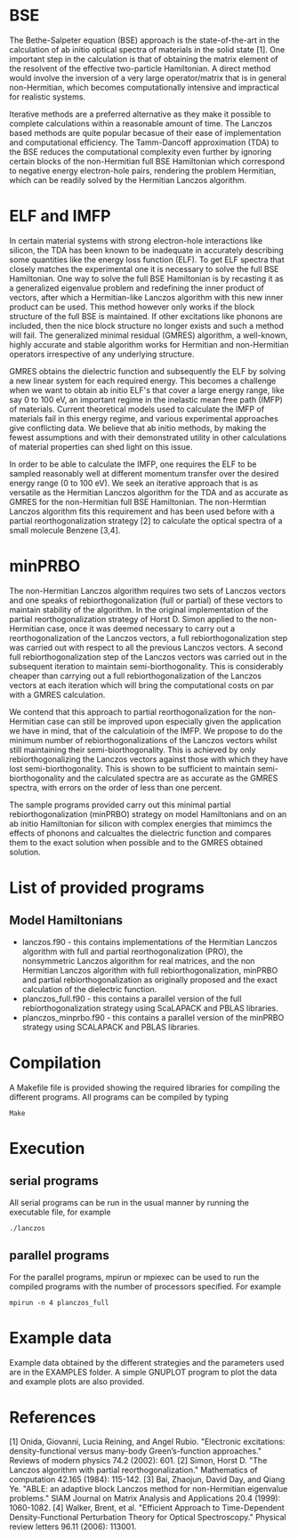 # BSE
The Bethe-Salpeter equation (BSE) approach is the state-of-the-art in the calculation of ab initio optical spectra of materials in the solid state [1]. One important step in the calculation is that of obtaining the matrix element of the resolvent of the effective two-particle Hamiltonian. A direct method would involve the inversion of a very large operator/matrix that is in general non-Hermitian, which becomes computationally intensive and impractical for realistic systems.

Iterative methods are a preferred alternative as they make it possible to complete calculations within a reasonable amount of time. The Lanczos based methods are quite popular becasue of their ease of implementation and computational efficiency. The Tamm-Dancoff approximation (TDA) to the BSE reduces the computational complexity even further by ignoring certain blocks of the non-Hermitian full BSE Hamiltonian which correspond to negative energy electron-hole pairs, rendering the problem Hermitian, which can be readily solved by the Hermitian Lanczos algorithm.

# ELF and IMFP
In certain material systems with strong electron-hole interactions like silicon, the TDA has been known to be inadequate in accurately describing some quantities like the energy loss function (ELF). To get ELF spectra that closely matches the experimental one it is necessary to solve the full BSE Hamiltonian. One way to solve the full BSE Hamiltonian is by recasting it as a generalized eigenvalue problem and redefining the inner product of vectors, after which a Hermitian-like Lanczos algorithm with this new inner product can be used. This method however only works if the block structure of the full BSE is maintained. If other excitations like phonons are included, then the nice block structure no longer exists and such a method will fail. The generalized minimal residual (GMRES) algorithm, a well-known, highly accurate and stable algorithm works for Hermitian and non-Hermitian operators irrespective of any underlying structure. 

GMRES obtains the dielectric function and subsequently the ELF by solving a new linear system for each required energy. This becomes a challenge when we want to obtain ab initio ELF's that cover a large energy range, like say 0 to 100 eV, an important regime in the inelastic mean free path (IMFP) of materials. Current theoretical models used to calculate the IMFP of materials fail in this energy regime, and various experimental approaches give conflicting data. We believe that ab initio methods, by making the fewest assumptions and with their demonstrated utility in other calculations of material properties can shed light on this issue.

In order to be able to calculate the IMFP, one requires the ELF to be sampled reasonably well at different momentum transfer over the desired energy range (0 to 100 eV). We seek an iterative approach that is as versatile as the Hermitian Lanczos algorithm for the TDA and as accurate as GMRES for the non-Hermitian full BSE Hamiltonian. The non-Hermtian Lanczos algorithm fits this requirement and has been used before with a partial reorthogonalization strategy [2] to calculate the optical spectra of a small molecule Benzene [3,4].

# minPRBO
The non-Hermitian Lanczos algorithm requires two sets of Lanczos vectors and one speaks of rebiorthogonalization (full or partial) of these vectors to maintain stability of the algorithm. In the original implementation of the partial reorthogonalization strategy of Horst D. Simon applied to the non-Hermitian case, once it was deemed necessary to carry out a reorthogonalization of the Lanczos vectors, a full rebiorthogonalization step was carried out with respect to all the previous Lanczos vectors. A second full rebiorthogonalization step of the Lanczos vectors was carried out in the subsequent iteration to maintain semi-biorthogonality. This is considerably cheaper than carrying out a full rebiorthogonalization of the Lanczos vectors at each iteration which will bring the computational costs on par with a GMRES calculation.

We contend that this approach to partial reorthogonalization for the non-Hermitian case can still be improved upon especially given the application we have in mind, that of the calculatioin of the IMFP.
We propose to do the minimum number of rebiorthogonalizations of the Lanczos vectors whilst still maintaining their semi-biorthogonality. This is achieved by only rebiorthogonalizing the Lanczos vectors against those with which they have lost semi-biorthogonality. This is shown to be sufficient to maintain semi-biorthogonality and the calculated spectra are as accurate as the GMRES spectra, with errors on the order of less than one percent.

The sample programs provided carry out this minimal partial rebiorthogonalization (minPRBO) strategy on model Hamiltonians and on an ab initio Hamiltonian for silicon with complex energies that mimimcs the effects of phonons and calcualtes the dielectric function and compares them to the exact solution when possible and to the GMRES obtained solution.

# List of provided programs

## Model Hamiltonians
* lanczos.f90 - this contains implementations of the Hermitian Lanczos algorithm with full and partial reorthogonalization (PRO), the nonsymmetric Lanczos algorithm for real matrices, and the non Hermitian Lanczos algorithm with full rebiorthogonalization, minPRBO and partial rebiorthogonalization as originally proposed and the exact calculation of the dielectric function.
* planczos_full.f90 - this contains a parallel version of the full rebiorthogonalization strategy using ScaLAPACK and PBLAS libraries.
* planczos_minprbo.f90 -  this contains a parallel version of the minPRBO strategy using SCALAPACK and PBLAS libraries.

# Compilation
A Makefile file is provided showing the required libraries for compiling the different programs. All programs can be compiled by typing 

```
Make
```

# Execution
## serial programs
All serial programs can be run in the usual manner by running the executable file, for example
```
./lanczos
```
## parallel programs
For the parallel programs, mpirun or mpiexec can be used to run the compiled programs with the number of processors specified. For example
```
mpirun -n 4 planczos_full
```

# Example data
Example data obtained by the different strategies and the parameters used are in the EXAMPLES folder. A simple GNUPLOT program to plot the data and example plots are also provided.

# References
[1] Onida, Giovanni, Lucia Reining, and Angel Rubio. "Electronic excitations: density-functional versus many-body Green’s-function approaches." Reviews of modern physics 74.2 (2002): 601.
[2] Simon, Horst D. "The Lanczos algorithm with partial reorthogonalization." Mathematics of computation 42.165 (1984): 115-142.
[3] Bai, Zhaojun, David Day, and Qiang Ye. "ABLE: an adaptive block Lanczos method for non-Hermitian eigenvalue problems." SIAM Journal on Matrix Analysis and Applications 20.4 (1999): 1060-1082.
[4] Walker, Brent, et al. "Efficient Approach to Time-Dependent Density-Functional Perturbation Theory<? format?> for Optical Spectroscopy." Physical review letters 96.11 (2006): 113001.
